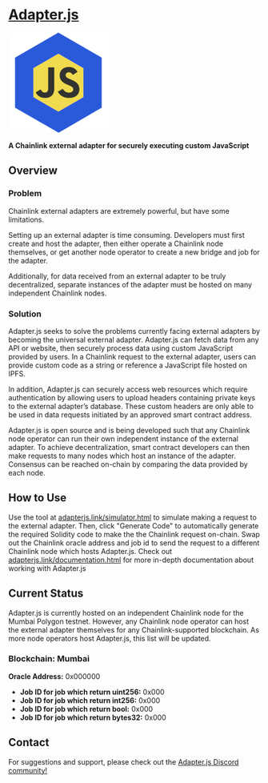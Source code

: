 # [Adapter.js](https://adapterjs.link/)

<img src="Adapterjs.png" alt="Adapter.js" width="200"/>

**A Chainlink external adapter for securely executing custom JavaScript**

## Overview

### Problem

Chainlink external adapters are extremely powerful, but have some limitations.

Setting up an external adapter is time consuming.  Developers must first create and host the adapter, then either operate a Chainlink node themselves, or get another node operator to create a  new bridge and job for the adapter.

Additionally, for data received from an external adapter to be truly decentralized, separate instances of the adapter must be hosted on many independent Chainlink nodes.

### Solution

Adapter.js seeks to solve the problems currently facing external adapters by becoming the universal external adapter.  Adapter.js can fetch data from any API or website, then securely process data using custom JavaScript provided by users.  In a Chainlink request to the external adapter, users can provide custom code as a string or reference a JavaScript file hosted on IPFS.

In addition, Adapter.js can securely access web resources which require authentication by allowing users to upload headers containing private keys to the external adapter’s database.  These custom headers are only able to be used in data requests initiated by an approved smart contract address.

Adapter.js is open source and is being developed such that any Chainlink node operator can run their own independent instance of the external adapter.  To achieve decentralization, smart contract developers can then make requests to many nodes which host an instance of the adapter.  Consensus can be reached on-chain by comparing the data provided by each node.

## How to Use

Use the tool at [adapterjs.link/simulator.html](https://adapterjs.link/simulator.html) to simulate making a request to the external adapter.  Then, click "Generate Code" to automatically generate the required Solidity code to make the the Chainlink request on-chain.  Swap out the Chainlink oracle address and job id to send the request to a different Chainlink node which hosts Adapter.js.  Check out [adapterjs.link/documentation.html](https://adapterjs.link/documentation.html) for more in-depth documentation about working with Adapter.js

## Current Status

Adapter.js is currently hosted on an independent Chainlink node for the Mumbai Polygon testnet.  However, any Chainlink node operator can host the external adapter themselves for any Chainlink-supported blockchain.  As more node operators host Adapter.js, this list will be updated.

### **Blockchain:** Mumbai
**Oracle Address:** 0x000000
- **Job ID for job which return uint256:** 0x000
- **Job ID for job which return int256:** 0x000
- **Job ID for job which return bool:** 0x000
- **Job ID for job which return bytes32:** 0x000

## Contact

For suggestions and support, please check out the [Adapter.js Discord community!](https://discord.com/invite/jpGx9tMRWa)


